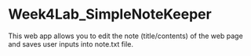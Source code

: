 # Week4Lab_SimpleNoteKeeper
 This web app allows you to edit the note (title/contents) of the web page and saves user inputs into note.txt file. 
